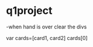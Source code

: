 # q1project


<!-- //hit cards -->
<!-- -figure out how to append images to the divs -->
-when hand is over clear the divs
<!-- first deal 4 count -->

var cards=[card1, card2]
cards[0]
